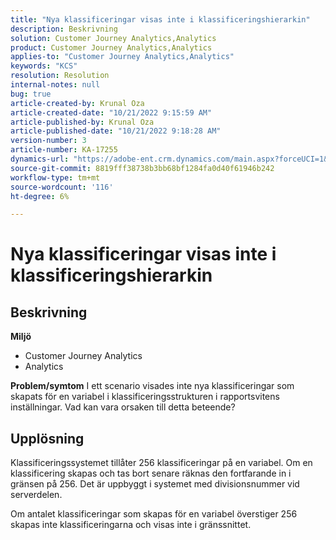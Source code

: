 ```yaml
---
title: "Nya klassificeringar visas inte i klassificeringshierarkin"
description: Beskrivning
solution: Customer Journey Analytics,Analytics
product: Customer Journey Analytics,Analytics
applies-to: "Customer Journey Analytics,Analytics"
keywords: "KCS"
resolution: Resolution
internal-notes: null
bug: true
article-created-by: Krunal Oza
article-created-date: "10/21/2022 9:15:59 AM"
article-published-by: Krunal Oza
article-published-date: "10/21/2022 9:18:28 AM"
version-number: 3
article-number: KA-17255
dynamics-url: "https://adobe-ent.crm.dynamics.com/main.aspx?forceUCI=1&pagetype=entityrecord&etn=knowledgearticle&id=8dff38f6-2051-ed11-bba2-0022480867fb"
source-git-commit: 8819fff38738b3bb68bf1284fa0d40f61946b242
workflow-type: tm+mt
source-wordcount: '116'
ht-degree: 6%

---
```


# Nya klassificeringar visas inte i klassificeringshierarkin

## Beskrivning

<b>Miljö</b>
- Customer Journey Analytics
- Analytics 



<b>Problem/symtom</b>
I ett scenario visades inte nya klassificeringar som skapats för en variabel i klassificeringsstrukturen i rapportsvitens inställningar. Vad kan vara orsaken till detta beteende?


## Upplösning


Klassificeringssystemet tillåter 256 klassificeringar på en variabel. Om en klassificering skapas och tas bort senare räknas den fortfarande in i gränsen på 256. Det är uppbyggt i systemet med divisionsnummer vid serverdelen.

Om antalet klassificeringar som skapas för en variabel överstiger 256 skapas inte klassificeringarna och visas inte i gränssnittet.
